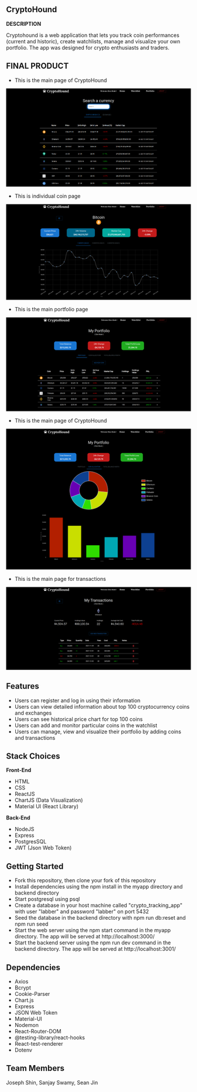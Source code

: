 ## CryptoHound



**DESCRIPTION**

Cryptohound is a web application that lets you track coin performances (current and historic), create watchlists, manage and visualize your own portfolio. The app was designed for crypto enthusiasts and traders.


## FINAL PRODUCT

- This is the main page of CryptoHound

!["Screenshot of the Home Page"](https://raw.githubusercontent.com/hyjin123/crypto-tracking-app/master/myapp/docs/main_page.png)

- This is individual coin page

!["Screenshot of the Extra info when you click on the icon"](https://github.com/hyjin123/crypto-tracking-app/blob/master/myapp/docs/coin_page.png?raw=true)

- This is the main portfolio page

!["Screenshot of the main portfolio"](https://github.com/hyjin123/crypto-tracking-app/blob/master/myapp/docs/portfolio_page.png?raw=true)

- This is the main page of CryptoHound

!["Screenshot of the coin allocation"](https://github.com/hyjin123/crypto-tracking-app/blob/master/myapp/docs/chart_page.png?raw=true)

- This is the main page for transactions

!["Screenshot of the transaction page"](https://github.com/hyjin123/crypto-tracking-app/blob/master/myapp/docs/transaction_page.png?raw=true)

## Features

- Users can register and log in using their information
- Users can view detailed information about top 100 cryptocurrency coins and exchanges
- Users can see historical price chart for top 100 coins
- Users can add and monitor particular coins in the watchlist
- Users can manage, view and visualize their portfolio by adding coins and transactions

## Stack Choices

**Front-End**

- HTML
- CSS
- ReactJS
- ChartJS (Data Visualization)
- Material UI (React Library)

**Back-End**
- NodeJS
- Express
- PostgresSQL
- JWT (Json Web Token)

## Getting Started

- Fork this repository, then clone your fork of this repository
- Install dependencies using the npm install in the myapp directory and backend directory
- Start postgresql using psql
- Create a database in your host machine called "crypto_tracking_app" with user "labber" and password "labber" on port 5432
- Seed the database in the backend directory with npm run db:reset and npm run seed
- Start the web server using the npm start command in the myapp directory. The app will be served at http://localhost:3000/
- Start the backend server using the npm run dev command in the backend directory. The app will be served at http://localhost:3001/


## Dependencies

- Axios
- Bcrypt
- Cookie-Parser
- Chart.js
- Express
- JSON Web Token
- Material-UI
- Nodemon
- React-Router-DOM
- @testing-library/react-hooks
- React-test-renderer
- Dotenv

## Team Members

Joseph Shin, Sanjay Swamy, Sean Jin